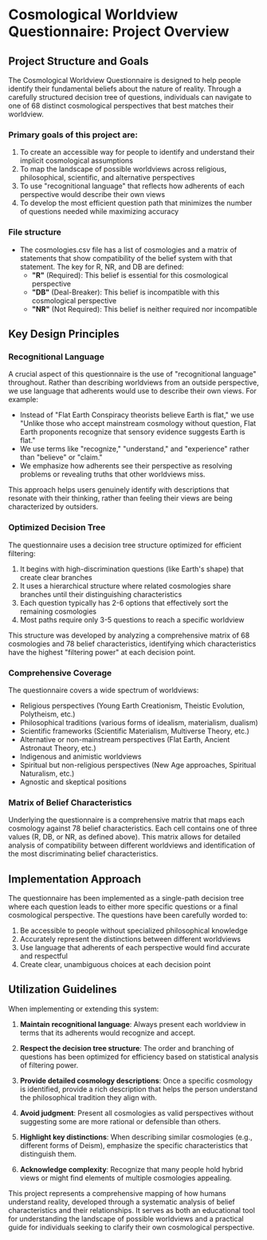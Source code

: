# Cosmological Worldview Questionnaire: Project Overview

## Project Structure and Goals

The Cosmological Worldview Questionnaire is designed to help people identify their fundamental beliefs about the nature of reality. Through a carefully structured decision tree of questions, individuals can navigate to one of 68 distinct cosmological perspectives that best matches their worldview.

### Primary goals of this project are:

1. To create an accessible way for people to identify and understand their implicit cosmological assumptions
2. To map the landscape of possible worldviews across religious, philosophical, scientific, and alternative perspectives
3. To use "recognitional language" that reflects how adherents of each perspective would describe their own views
4. To develop the most efficient question path that minimizes the number of questions needed while maximizing accuracy

### File structure
- The cosmologies.csv file has a list of cosmologies and a matrix of statements that show compatibility of the belief system with that statement. The key for R, NR, and DB are defined:  
  - **"R"** (Required): This belief is essential for this cosmological perspective
  - **"DB"** (Deal-Breaker): This belief is incompatible with this cosmological perspective
  - **"NR"** (Not Required): This belief is neither required nor incompatible

## Key Design Principles

### Recognitional Language

A crucial aspect of this questionnaire is the use of "recognitional language" throughout. Rather than describing worldviews from an outside perspective, we use language that adherents would use to describe their own views. For example:

- Instead of "Flat Earth Conspiracy theorists believe Earth is flat," we use "Unlike those who accept mainstream cosmology without question, Flat Earth proponents recognize that sensory evidence suggests Earth is flat."
- We use terms like "recognize," "understand," and "experience" rather than "believe" or "claim."
- We emphasize how adherents see their perspective as resolving problems or revealing truths that other worldviews miss.

This approach helps users genuinely identify with descriptions that resonate with their thinking, rather than feeling their views are being characterized by outsiders.

### Optimized Decision Tree

The questionnaire uses a decision tree structure optimized for efficient filtering:

1. It begins with high-discrimination questions (like Earth's shape) that create clear branches
2. It uses a hierarchical structure where related cosmologies share branches until their distinguishing characteristics
3. Each question typically has 2-6 options that effectively sort the remaining cosmologies
4. Most paths require only 3-5 questions to reach a specific worldview

This structure was developed by analyzing a comprehensive matrix of 68 cosmologies and 78 belief characteristics, identifying which characteristics have the highest "filtering power" at each decision point.

### Comprehensive Coverage

The questionnaire covers a wide spectrum of worldviews:

- Religious perspectives (Young Earth Creationism, Theistic Evolution, Polytheism, etc.)
- Philosophical traditions (various forms of idealism, materialism, dualism)
- Scientific frameworks (Scientific Materialism, Multiverse Theory, etc.)
- Alternative or non-mainstream perspectives (Flat Earth, Ancient Astronaut Theory, etc.)
- Indigenous and animistic worldviews
- Spiritual but non-religious perspectives (New Age approaches, Spiritual Naturalism, etc.)
- Agnostic and skeptical positions

### Matrix of Belief Characteristics

Underlying the questionnaire is a comprehensive matrix that maps each cosmology against 78 belief characteristics. Each cell contains one of three values (R, DB, or NR, as defined above). This matrix allows for detailed analysis of compatibility between different worldviews and identification of the most discriminating belief characteristics.

## Implementation Approach

The questionnaire has been implemented as a single-path decision tree where each question leads to either more specific questions or a final cosmological perspective. The questions have been carefully worded to:

1. Be accessible to people without specialized philosophical knowledge
2. Accurately represent the distinctions between different worldviews
3. Use language that adherents of each perspective would find accurate and respectful
4. Create clear, unambiguous choices at each decision point

## Utilization Guidelines

When implementing or extending this system:

1. **Maintain recognitional language**: Always present each worldview in terms that its adherents would recognize and accept.

2. **Respect the decision tree structure**: The order and branching of questions has been optimized for efficiency based on statistical analysis of filtering power.

3. **Provide detailed cosmology descriptions**: Once a specific cosmology is identified, provide a rich description that helps the person understand the philosophical tradition they align with.

4. **Avoid judgment**: Present all cosmologies as valid perspectives without suggesting some are more rational or defensible than others.

5. **Highlight key distinctions**: When describing similar cosmologies (e.g., different forms of Deism), emphasize the specific characteristics that distinguish them.

6. **Acknowledge complexity**: Recognize that many people hold hybrid views or might find elements of multiple cosmologies appealing.

This project represents a comprehensive mapping of how humans understand reality, developed through a systematic analysis of belief characteristics and their relationships. It serves as both an educational tool for understanding the landscape of possible worldviews and a practical guide for individuals seeking to clarify their own cosmological perspective.

